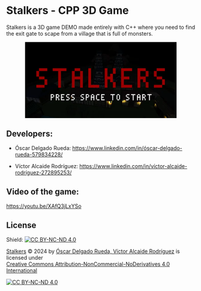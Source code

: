 # Stalkers - CPP 3D Game
Stalkers is a 3D game DEMO made entirely with C++ where you need to find the exit gate to scape from a village that is full of monsters.

<div align="center">
<img src="https://github.com/oscardelgado02/oscardelgado02/blob/main/images/Stalkers Preview.png" align="center" style="width: 80%" />
</div>

## Developers:
- Óscar Delgado Rueda: https://www.linkedin.com/in/óscar-delgado-rueda-579834228/

- Víctor Alcaide Rodríguez: https://www.linkedin.com/in/víctor-alcaide-rodríguez-272895253/

## Video of the game:
 https://youtu.be/XAfQ3jLxYSo

## License

Shield: [![CC BY-NC-ND 4.0][cc-by-nc-nd-shield]][cc-by-nc-nd]

<p xmlns:cc="http://creativecommons.org/ns#" xmlns:dct="http://purl.org/dc/terms/"><a property="dct:title" rel="cc:attributionURL" href="https://github.com/oscardelgado02/Stalkers---CPP-3D-Game">Stalkers</a> © 2024 by <a rel="cc:attributionURL dct:creator" property="cc:attributionName" href="https://github.com/oscardelgado02">Óscar Delgado Rueda, Víctor Alcaide Rodríguez</a> is licensed under <a href="https://creativecommons.org/licenses/by-nc-nd/4.0/?ref=chooser-v1" target="_blank" rel="license noopener noreferrer" style="display:inline-block;">Creative Commons Attribution-NonCommercial-NoDerivatives 4.0 International</a></p>

[![CC BY-NC-ND 4.0][cc-by-nc-nd-image]][cc-by-nc-nd]

[cc-by-nc-nd]: http://creativecommons.org/licenses/by-nc-nd/4.0/
[cc-by-nc-nd-image]: https://licensebuttons.net/l/by-nc-nd/4.0/88x31.png
[cc-by-nc-nd-shield]: https://img.shields.io/badge/License-CC%20BY--NC--ND%204.0-lightgrey.svg
